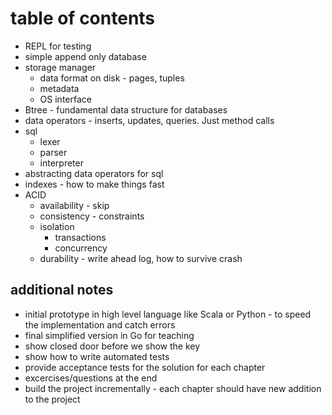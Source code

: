 # table of contents

* REPL for testing
* simple append only database
* storage manager
    * data format on disk - pages, tuples
    * metadata
    * OS interface
* Btree - fundamental data structure for databases
* data operators - inserts, updates, queries. Just method calls
* sql
    * lexer
    * parser
    * interpreter
* abstracting data operators for sql
* indexes - how to make things fast
* ACID
    * availability - skip
    * consistency - constraints
    * isolation
        * transactions
        * concurrency
    * durability - write ahead log, how to survive crash 


## additional notes
* initial prototype in high level language like Scala or Python - to speed the implementation and catch errors
* final simplified version in Go for teaching
* show closed door before we show the key
* show how to write automated tests
* provide acceptance tests for the solution for each chapter
* excercises/questions at the end
* build the project incrementally - each chapter should have new addition to the project
